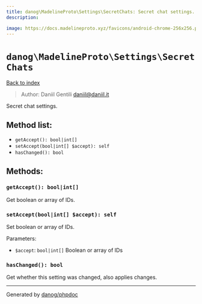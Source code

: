 ```yaml
---
title: danog\MadelineProto\Settings\SecretChats: Secret chat settings.
description: 

image: https://docs.madelineproto.xyz/favicons/android-chrome-256x256.png
---
```

# `danog\MadelineProto\Settings\SecretChats`
[Back to index](../../../index.md)

> Author: Daniil Gentili <daniil@daniil.it>  
  

Secret chat settings.  




## Method list:
* `getAccept(): bool|int[]`
* `setAccept(bool|int[] $accept): self`
* `hasChanged(): bool`

## Methods:
### `getAccept(): bool|int[]`

Get boolean or array of IDs.



### `setAccept(bool|int[] $accept): self`

Set boolean or array of IDs.


Parameters:
* `$accept`: `bool|int[]` Boolean or array of IDs  



### `hasChanged(): bool`

Get whether this setting was changed, also applies changes.



---
Generated by [danog/phpdoc](https://phpdoc.daniil.it)
